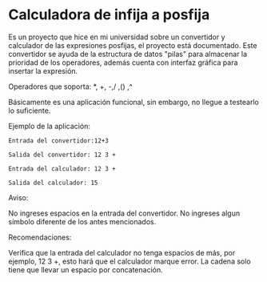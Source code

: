 # Calculadora de infija a posfija
Es un proyecto que hice en mi universidad sobre un convertidor y calculador de las expresiones posfijas, el proyecto está documentado.
Este convertidor se ayuda de la estructura de datos "pilas" para almacenar la prioridad de los operadores, además cuenta con interfaz gráfica para insertar la expresión.

Operadores que soporta:  *, +, -,/ ,() ,^

Básicamente es una aplicación funcional, sin embargo, no llegue a testearlo lo suficiente. 

Ejemplo de la aplicación:

    Entrada del convertidor:12+3
    
    Salida del convertidor: 12 3 +

    Entrada del calculador: 12 3 +

    Salida del calculador: 15
    
Aviso: 
  
  No ingreses espacios en la entrada del convertidor.
  No ingreses algun símbolo diferente de los antes mencionados.

Recomendaciones:

  Verifica que la entrada del calculador no tenga espacios de más, por ejemplo, 12  3 +, esto hará que el calculador marque error.
  La cadena solo tiene que llevar un espacio por concatenación. 
  
  

    
